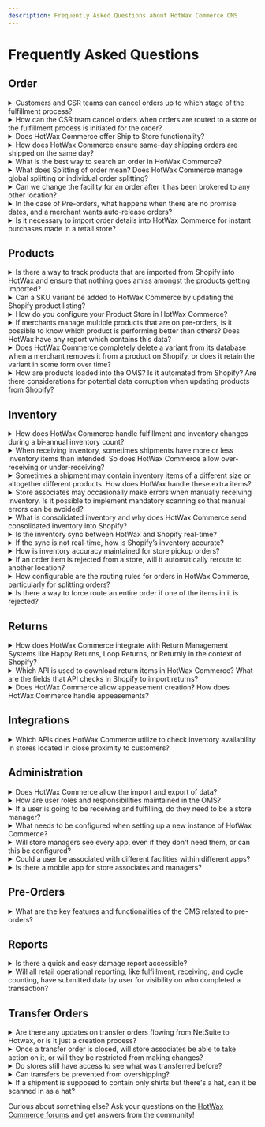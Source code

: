```yaml
---
description: Frequently Asked Questions about HotWax Commerce OMS
---
```


# Frequently Asked Questions

## Order

<details>

<summary>Customers and CSR teams can cancel orders up to which stage of the fulfillment process?</summary>

Shopify doesn't support customer cancellations, but CSR teams can cancel orders from the Shopify Admin Panel. Orders can be canceled on Shopify up until they're packed and not yet shipped in HotWax Commerce.

</details>

<details>

<summary>How can the CSR team cancel orders when orders are routed to a store or the fulfillment process is initiated for the order?</summary>

CSRs are responsible for notifying the stores about order cancellations. This enables store managers to utilize the Fulfillment App to unpack the specific order and halt the fulfillment process. Subsequently, CSRs can proceed to cancel orders either through the Shopify Admin Panel. HotWax Commerce downloads the canceled orders from Shopify and cancels them in HotWax Commerce; the canceled orders are automatically removed from the Fulfillment App.

</details>

<details>

<summary>Does HotWax Commerce offer Ship to Store functionality?</summary>

Yes, HotWax Commerce offers Ship to Store functionality.

</details>

<details>

<summary>How does HotWax Commerce ensure same-day shipping orders are shipped on the same day?</summary>

HotWax Commerce ensures same-day shipping orders are shipped on the same day through a structured process involving real-time eligibility checks and inventory verification, as outlined in the Soft Allocation feature. The process includes the following steps: 1. Obtain the customer's latitude and longitude: This is done either by converting the customer's postal code using the postCodeLookup API or by obtaining the coordinates directly from the customer's device if they allow access to their system location. 2. Compare against the store's coordinates: By evaluating the proximity between the customer's location and the store's location, HotWax Commerce determines the feasibility of meeting the same-day delivery requirement. 3. Evaluate serviceable areas: The system assesses whether the customer's address falls within the store's serviceable area. 4. Prioritize orders for same-day delivery: Orders meeting these criteria are prioritized to ensure timely fulfillment. By employing these measures, HotWax Commerce effectively supports same-day shipping orders and enhances the efficiency of the fulfillment process.

</details>

<details>

<summary>What is the best way to search an order in HotWax Commerce?</summary>

To search for an order in HotWax Commerce, you can use the following methods: 1. \*\*Search by Shopify Order ID, Order Name, or External ID\*\*: Store associates can quickly find the relevant sales order by entering essential details such as the Shopify order ID, order name, or external ID on the Create Returns page. 2. \*\*Use the Order Search Functionality\*\*: HotWax Commerce provides an order search functionality that allows you to search for orders based on various criteria such as order number, customer information, shipping address, billing details, and payment information. 3. \*\*Utilize Filters and Sorting\*\*: HotWax Commerce offers filters and sorting options to narrow down your search results. You can filter orders based on different parameters such as order status, order date, location, sales channel, and more. 4. \*\*Use Advanced Search Options\*\*: HotWax Commerce may provide advanced search options that allow you to search for orders using specific criteria or custom fields. These options can vary based on the configuration and customization of your HotWax Commerce instance.

</details>

<details>

<summary>What does Splitting of order mean? Does HotWax Commerce manage global splitting or individual order splitting?</summary>

HotWax Commerce supports global order splitting, allowing for the division of orders into multiple shipments or packages based on inventory availability and fulfillment locations. If the global setting for order splitting is enabled, all orders are eligible for splitting by default. Even if the global setting is disabled, HotWax Commerce enables individual order splitting, allowing customer service representatives to manually permit splitting for specific orders as needed.

</details>

<details>

<summary>Can we change the facility for an order after it has been brokered to any other location?</summary>

Yes! Store associates can reject the item from that facility on the view sales order page of the Fulfillment App, and then the HotWax Commerce brokering engine will pick it again in the next brokering cycle. Optionally, CSRs can also manually broker it to any specific facility.

</details>

<details>

<summary>In the case of Pre-orders, what happens when there are no promise dates, and a merchant wants auto-release orders?</summary>

Auto-releasing checks inventory count and promise date of an item. An item cannot be released if there’s no promise date on it. If a merchant does not manage promise dates but still wants an automated process, they can choose to broker orders directly from the pre-order parking. Brokering pre-order parking will allow sending orders for fulfillment even if there is no promise date using the same brokering rules a merchant has set up for normal orders. Additionally, a merchant can also configure a custom set of brokering rules specifically to broker orders right from pre-order parking.

</details>

<details>

<summary>Is it necessary to import order details into HotWax Commerce for instant purchases made in a retail store?</summary>

Yes, even if a customer makes an instant purchase in a retail store, HotWax Commerce imports the order details into the Order Management System and syncs them with the ERP system for accounting purposes. This ensures a comprehensive overview of all orders and accurate financial tracking.

</details>

## Products

<details>

<summary>Is there a way to track products that are imported from Shopify into HotWax and ensure that nothing goes amiss amongst the products getting imported?</summary>

Yes, HotWax Commerce provides a way to track products that are imported from Shopify. When importing products from Shopify to HotWax Commerce, HotWax Commerce keeps track of the "created\_at" field of products in Shopify. It identifies any products that were created after the last import and imports them into HotWax Commerce's product catalog. This ensures that all newly added products are synchronized and nothing goes amiss during the import process.

</details>

<details>

<summary>Can a SKU variant be added to HotWax Commerce by updating the Shopify product listing?</summary>

Yes, HotWax Commerce automatically syncs all newly added products and variants from the Shopify product listing through the import products job. This job runs at scheduled intervals, downloading all products and variants added since the last job run. Retailers can also schedule a sync products job to update all product changes from Shopify.

</details>

<details>

<summary>How do you configure your Product Store in HotWax Commerce?</summary>

In HotWax Commerce, retailers can configure brand-specific settings through the Product Store. The platform offers a dedicated Company app that allows retailers to create and manage their Product Store efficiently.

</details>

<details>

<summary>If merchants manage multiple products that are on pre-orders, is it possible to know which product is performing better than others? Does HotWax have any report which contains this data?</summary>

Yes, HotWax Commerce OMS provides the \*\*Daily Pre-Order Product Performance report\*\* which helps merchandisers analyze the performance of products on Pre-Order. This report assists in identifying the best and least-performing Pre-Order products, guiding future strategies and decisions regarding product assortment.

</details>

<details>

<summary>Does HotWax Commerce completely delete a variant from its database when a merchant removes it from a product on Shopify, or does it retain the variant in some form over time?</summary>

When a merchant deletes a variant of a product on Shopify, HotWax Commerce de-links that variant from the parent product but does not delete it immediately. The variant is marked as deleted but kept in the database for return management purposes. It is considered a soft deletion.

</details>

<details>

<summary>How are products loaded into the OMS? Is it automated from Shopify? Are there considerations for potential data corruption when updating products from Shopify?</summary>

HotWax Commerce uses a configurable job to download products from Shopify. This job handles: - Initial product downloads - Updates to product information - Importing newly added products - Deleting products no longer available in Shopify For more details, refer to the documentation. Considerations for potential data corruption are addressed by robust import processes and error handling mechanisms to ensure data integrity.

</details>

## Inventory

<details>

<summary>How does HotWax Commerce handle fulfillment and inventory changes during a bi-annual inventory count?</summary>

HotWax Commerce provides the capability to disable online fulfillment from facilities during a bi-annual inventory count. Retailers can adjust fulfillment capacity to 0 or remove the facility from order brokering and pickup groups to prevent new orders from arriving at those locations. This feature allows merchants to conduct their inventory counts without interruptions or changes to inventory levels.

</details>

<details>

<summary>When receiving inventory, sometimes shipments have more or less inventory items than intended. So does HotWax Commerce allow over-receiving or under-receiving?</summary>

Yes, HotWax Commerce allows for both over-receiving and under-receiving of inventory items. When stores receive more items than expected, leading to over-receiving scenarios, HotWax Commerce facilitates the receiving of this extra inventory efficiently. The platform highlights over-received items with a progress bar that turns red to easily identify items with excess inventory and generates reports for over-received items, allowing retailers to record this extra inventory within their ERP system.

</details>

<details>

<summary>Sometimes a shipment may contain inventory items of a different size or altogether different products. How does HotWax handle these extra items?</summary>

When stores receive items that differ from the recorded shipment, including scenarios where the size differs or an altogether different product is received, HotWax Commerce facilitates the process to receive and record these additional items effectively.

</details>

<details>

<summary>Store associates may occasionally make errors when manually receiving inventory. Is it possible to implement mandatory scanning so that manual errors can be avoided?</summary>

Yes, retailers have the option to mandate store associates to scan the unique barcode of each SKU for enhanced accuracy and inventory management, which can help avoid manual errors when receiving inventory.

</details>

<details>

<summary>What is consolidated inventory and why does HotWax Commerce send consolidated inventory into Shopify?</summary>

HotWax Commerce sends consolidated inventory into Shopify to ensure that the inventory counts of all products available for sale on Shopify are aggregated from all storage locations, such as stores and warehouses. This is particularly important for retailers using Shopify eCommerce and third-party Point of Sale systems, where only one Location is created on Shopify to aggregate the inventory counts. This approach allows for a unified view of inventory availability across all channels, supporting various business scenarios and ensuring that Shopify reflects the most accurate and up-to-date inventory information.

</details>

<details>

<summary>Is the inventory sync between HotWax and Shopify real-time?</summary>

By default, inventory sync between HotWax Commerce and Shopify isn't real-time. Instead, there's a batch process that syncs inventory at frequent intervals, which can be configured using the Job Manager app. Although real-time syncs are possible using Shopify webhooks, it's important to note that webhooks aren't always reliable. Therefore, periodic reconciliation is necessary to ensure data stays up-to-date.

</details>

<details>

<summary>If the sync is not real-time, how is Shopify’s inventory accurate?</summary>

Shopify's inventory accuracy is maintained through periodic synchronization with HotWax Commerce, typically occurring at frequent time intervals. This synchronization can be achieved through either webhooks or batch jobs, ensuring that inventory updates from HotWax Commerce are reflected in Shopify. However, due to the nature of periodic syncing, a slight delay in updating inventory from HotWax Commerce to Shopify may occur. Therefore, it's essential to periodically reconcile the data to ensure accuracy.

</details>

<details>

<summary>How is inventory accuracy maintained for store pickup orders?</summary>

When a customer places a store pickup order, HotWax Commerce reserves the inventory at the designated store for that order. This reserved inventory is then deducted from the available quantity when HotWax Commerce updates the online Available to Promise (ATP) to Shopify.

</details>

<details>

<summary>If an order item is rejected from a store, will it automatically reroute to another location?</summary>

### Fulfillment

### Routing

Yes, all rejected orders from a store are automatically rerouted to another location in the next brokering cycle.

</details>

<details>

<summary>How configurable are the routing rules for orders in HotWax Commerce, particularly for splitting orders?</summary>

HotWax Commerce routing rules are fully configurable based on retailer requirements. For detailed instructions on configuring routing rules, refer to the order routing user manual.

</details>

<details>

<summary>Is there a way to force route an entire order if one of the items in it is rejected?</summary>

Retailers can disable partial rejection to ensure that if one inventory item is not available, all other items in that order are also rejected. The entire order will be rerouted to a different facility with available inventory.

</details>

## Returns

<details>

<summary>How does HotWax Commerce integrate with Return Management Systems like Happy Returns, Loop Returns, or Returnly in the context of Shopify?</summary>

HotWax Commerce does not serve as a Return Management System for online orders. Instead, it integrates with Shopify to handle returns processed through third-party return management apps like Happy Returns, Loop Returns, or Returnly. Once the return process is successfully completed in Shopify, HotWax Commerce downloads the return data. This information is then seamlessly sent to the ERP systems for financial and accounting purposes without the need for direct integration between ERP and Return Management Systems. This streamlined integration is facilitated by HotWax Commerce's built-in capabilities for seamless data transfer between Shopify and ERP systems.

</details>

<details>

<summary>Which API is used to download return items in HotWax Commerce? What are the fields that API checks in Shopify to import returns?</summary>

The API used to download return items in HotWax Commerce checks the "Refund" status in Shopify for orders created after the last job run.

</details>

<details>

<summary>Does HotWax Commerce allow appeasement creation? How does HotWax Commerce handle appeasements?</summary>

HotWax Commerce does not have a direct feature for retailers to create appeasements. Instead, Customer Service Representative (CSR) teams can create appeasements to address customer concerns in Shopify. When an appeasement is generated, HotWax Commerce downloads this information along with refund details.

</details>

## Integrations

<details>

<summary>Which APIs does HotWax Commerce utilize to check inventory availability in stores located in close proximity to customers?</summary>

HotWax Commerce utilizes the "postcodeLookup" API to convert a customer's postal code into latitude and longitude coordinates, and the "storeLookup" API to find available pickup locations within a designated radius from the customer's location.

</details>

## Administration

<details>

<summary>Does HotWax Commerce allow the import and export of data?</summary>

Yes, HotWax Commerce allows for the import and export of data. The Master Data Manager within HotWax Commerce provides users with the ability to manually import and export data, offering functionalities such as cross-referencing systematically imported data, seamless data modification, and auditing features.

</details>

<details>

<summary>How are user roles and responsibilities maintained in the OMS?</summary>

User roles and responsibilities in the Order Management System (OMS) are maintained through a combination of user account categories and the assignment of specific permissions based on those roles and responsibilities. Users are divided into: - \*\*Individual User Accounts\*\*: Created for specific users with designated roles and access privileges. - \*\*Generic Facility Logins\*\*: For shared use within a facility, allowing multiple users to access fulfillment applications without individualized access privileges.

</details>

<details>

<summary>If a user is going to be receiving and fulfilling, do they need to be a store manager?</summary>

No, users do not need to be store managers to handle receiving and fulfilling tasks. In HotWax Commerce, users can be assigned specific roles such as warehouse picker, packer, clerk, receiver, or manager within the Facilities app. Role-specific permissions allow users to perform tasks according to their assigned roles, with store associates using the Store Fulfillment app and the Inventory Receiving App for various tasks.

</details>

<details>

<summary>What needs to be configured when setting up a new instance of HotWax Commerce?</summary>

When setting up a new instance of HotWax Commerce, the following configurations need to be completed: - \*\*Product Store Configuration\*\*: Set up the Product Store Name, Currency, Auto Approve Order, Auto Cancel Days, Sales Order ID Prefix, Allow Split and Product Identifier. - \*\*Initial Setup Tasks\*\*: Add DBICs, configure Product Stores, add more Product Stores, set up the company name, load facilities, and load System Property data. - \*\*User and Gateway Configuration\*\*: Create your first system user and add shipping gateways. - \*\*Shopify Integration\*\*: Connect a Shopify Store, map Shopify locations, and set up Shopify Mappings. - \*\*Solr Indexing Configuration\*\*: Manage Solr indexing for efficient data retrieval and search operations. Refer to the user manual for detailed instructions.

</details>

<details>

<summary>Will store managers see every app, even if they don't need them, or can this be configured?</summary>

HotWax Commerce uses user-level permissions to control app access. While users might see various apps on the app launchpad, they can only log in to the apps for which they have permissions. This ensures that store managers and other users only access the apps relevant to their roles.

</details>

<details>

<summary>Could a user be associated with different facilities within different apps?</summary>

Yes, a user can be associated with different facilities within different apps. The "Add Facilities" function allows administrators to associate a user with multiple facilities in the OMS, enabling users to manage fulfillment operations across different locations.

</details>

<details>

<summary>Is there a mobile app for store associates and managers?</summary>

Yes, there are several mobile apps available for store associates and managers, including: 1. \*\*HotWax Commerce's Picking App\*\*: Manages picklists. 2. \*\*HotWax Commerce's Inventory Count App\*\*: Designed for inventory management. 3. \*\*HotWax Commerce's Inventory Receiving App\*\*: Manages ASN, Purchase Orders, and Returns. 4. \*\*HotWax Commerce's BOPIS Fulfillment App\*\*: Manages Buy Online Pick-up In Store (BOPIS) functionality. 5. \*\*HotWax Commerce's Store Fulfillment App\*\*: Handles picking, packing, and shipping orders.

</details>

## Pre-Orders

<details>

<summary>What are the key features and functionalities of the OMS related to pre-orders?</summary>

HotWax Commerce’s Pre-order Solution includes: - Selling inventory at full price before arrival - Managing mixed cart orders - Allocating inventory for online and physical stores - Facilitating pre-order fulfillment without risking overselling

</details>

## Reports

<details>

<summary>Is there a quick and easy damage report accessible?</summary>

Yes, HotWax Commerce provides rejection reasons in the Store Rejections with Reason Graph and Recorded Variances Report. Retailers can filter out the variance recorded with the "damaged" reason from these datasets to quickly access damage reports.

</details>

<details>

<summary>Will all retail operational reporting, like fulfillment, receiving, and cycle counting, have submitted data by user for visibility on who completed a transaction?</summary>

Yes, all operational reports will show the user who completed the action in the app.

</details>

## Transfer Orders

<details>

<summary>Are there any updates on transfer orders flowing from NetSuite to Hotwax, or is it just a creation process?</summary>

The process for transfer orders flowing from NetSuite to HotWax Commerce involves synchronization beyond just creation. It includes: - Synchronizing Transfer Orders from NetSuite to HotWax Commerce. - Creating Item Receipt records within HotWax Commerce when inventory is received. - Automating the update of Transfer Order statuses from "Pending Receipt" to "Received" in NetSuite after item receipt.

</details>

<details>

<summary>Once a transfer order is closed, will store associates be able to take action on it, or will they be restricted from making changes?</summary>

Once a transfer order is closed and completed, it is locked to prevent changes to the items or quantities shipped. However, during fulfillment, store associates can make partial shipments and add remaining items before the order is closed.

</details>

<details>

<summary>Do stores still have access to see what was transferred before?</summary>

Yes, stores have access to see what was transferred before through the Transfer Orders page in HotWax Commerce OMS.

</details>

<details>

<summary>Can transfers be prevented from overshipping?</summary>

Yes, transfer orders will not be overshipped. Store associates receive notifications when picking orders if the picked quantity cannot exceed the ordered quantity.

</details>

<details>

<summary>If a shipment is supposed to contain only shirts but there's a hat, can it be scanned in as a hat?</summary>

Yes, if a shipment is supposed to contain only shirts but there's a hat, it can be scanned in as a hat. The HotWax Commerce receiving app allows for the receiving and recording of unexpected items.

</details>

Curious about something else? Ask your questions on the [HotWax Commerce forums](https://forum.hotwax.io/) and get answers from the community!
